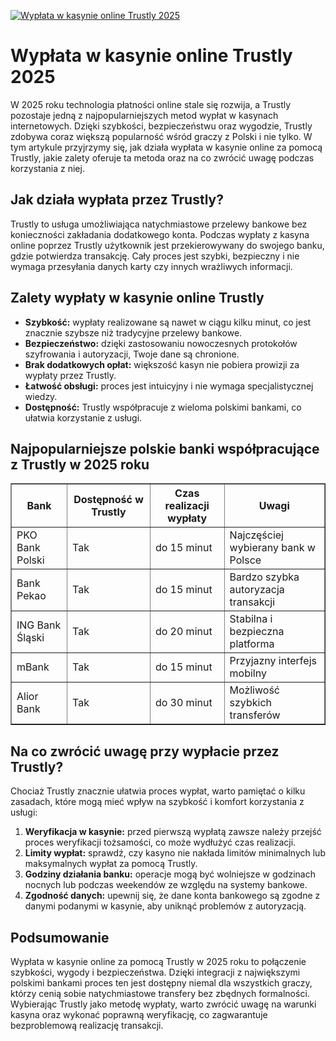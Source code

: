 [![Wypłata w kasynie online Trustly 2025](https://123-caf.pages.dev/gitsignup.png)](https://vrmoo.ru/Bt82HjjY)

<h1>Wypłata w kasynie online Trustly 2025</h1> <p>W 2025 roku technologia płatności online stale się rozwija, a Trustly pozostaje jedną z najpopularniejszych metod wypłat w kasynach internetowych. Dzięki szybkości, bezpieczeństwu oraz wygodzie, Trustly zdobywa coraz większą popularność wśród graczy z Polski i nie tylko. W tym artykule przyjrzymy się, jak działa wypłata w kasynie online za pomocą Trustly, jakie zalety oferuje ta metoda oraz na co zwrócić uwagę podczas korzystania z niej.</p>  <h2>Jak działa wypłata przez Trustly?</h2> <p>Trustly to usługa umożliwiająca natychmiastowe przelewy bankowe bez konieczności zakładania dodatkowego konta. Podczas wypłaty z kasyna online poprzez Trustly użytkownik jest przekierowywany do swojego banku, gdzie potwierdza transakcję. Cały proces jest szybki, bezpieczny i nie wymaga przesyłania danych karty czy innych wrażliwych informacji.</p>  <h2>Zalety wypłaty w kasynie online Trustly</h2> <ul>   <li><strong>Szybkość:</strong> wypłaty realizowane są nawet w ciągu kilku minut, co jest znacznie szybsze niż tradycyjne przelewy bankowe.</li>   <li><strong>Bezpieczeństwo:</strong> dzięki zastosowaniu nowoczesnych protokołów szyfrowania i autoryzacji, Twoje dane są chronione.</li>   <li><strong>Brak dodatkowych opłat:</strong> większość kasyn nie pobiera prowizji za wypłaty przez Trustly.</li>   <li><strong>Łatwość obsługi:</strong> proces jest intuicyjny i nie wymaga specjalistycznej wiedzy.</li>   <li><strong>Dostępność:</strong> Trustly współpracuje z wieloma polskimi bankami, co ułatwia korzystanie z usługi.</li> </ul>  <h2>Najpopularniejsze polskie banki współpracujące z Trustly w 2025 roku</h2> <table border="1" cellpadding="8" cellspacing="0">   <thead>     <tr>       <th>Bank</th>       <th>Dostępność w Trustly</th>       <th>Czas realizacji wypłaty</th>       <th>Uwagi</th>     </tr>   </thead>   <tbody>     <tr>       <td>PKO Bank Polski</td>       <td>Tak</td>       <td>do 15 minut</td>       <td>Najczęściej wybierany bank w Polsce</td>     </tr>     <tr>       <td>Bank Pekao</td>       <td>Tak</td>       <td>do 15 minut</td>       <td>Bardzo szybka autoryzacja transakcji</td>     </tr>     <tr>       <td>ING Bank Śląski</td>       <td>Tak</td>       <td>do 20 minut</td>       <td>Stabilna i bezpieczna platforma</td>     </tr>     <tr>       <td>mBank</td>       <td>Tak</td>       <td>do 15 minut</td>       <td>Przyjazny interfejs mobilny</td>     </tr>     <tr>       <td>Alior Bank</td>       <td>Tak</td>       <td>do 30 minut</td>       <td>Możliwość szybkich transferów</td>     </tr>   </tbody> </table>  <h2>Na co zwrócić uwagę przy wypłacie przez Trustly?</h2> <p>Chociaż Trustly znacznie ułatwia proces wypłat, warto pamiętać o kilku zasadach, które mogą mieć wpływ na szybkość i komfort korzystania z usługi:</p> <ol>   <li><strong>Weryfikacja w kasynie:</strong> przed pierwszą wypłatą zawsze należy przejść proces weryfikacji tożsamości, co może wydłużyć czas realizacji.</li>   <li><strong>Limity wypłat:</strong> sprawdź, czy kasyno nie nakłada limitów minimalnych lub maksymalnych wypłat za pomocą Trustly.</li>   <li><strong>Godziny działania banku:</strong> operacje mogą być wolniejsze w godzinach nocnych lub podczas weekendów ze względu na systemy bankowe.</li>   <li><strong>Zgodność danych:</strong> upewnij się, że dane konta bankowego są zgodne z danymi podanymi w kasynie, aby uniknąć problemów z autoryzacją.</li> </ol>  <h2>Podsumowanie</h2> <p>Wypłata w kasynie online za pomocą Trustly w 2025 roku to połączenie szybkości, wygody i bezpieczeństwa. Dzięki integracji z największymi polskimi bankami proces ten jest dostępny niemal dla wszystkich graczy, którzy cenią sobie natychmiastowe transfery bez zbędnych formalności. Wybierając Trustly jako metodę wypłaty, warto zwrócić uwagę na warunki kasyna oraz wykonać poprawną weryfikację, co zagwarantuje bezproblemową realizację transakcji.</p>